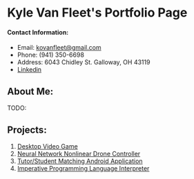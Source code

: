 # Kyle Van Fleet's Portfolio Page

#### Contact Information:
* Email: kovanfleet@gmail.com
* Phone: (941) 350-6698
* Address: 6043 Chidley St. Galloway, OH 43119
* [Linkedin](https://www.linkedin.com/in/kyle-van-fleet-22314b200/)

## About Me:
TODO:


## Projects:

 1. [Desktop Video Game](https://vanfleet0351.github.io/MarioRemake/) 
 1. [Neural Network Nonlinear Drone Controller](https://vanfleet0351.github.io/Nonlinear-Drone-Controller/) 
 1. [Tutor/Student Matching Android Application](https://vanfleet0351.github.io/tutorMe-Android-App/) 
 1. [Imperative Programming Language Interpreter](https://vanfleet0351.github.io/CSE3341Interpreter/) 
